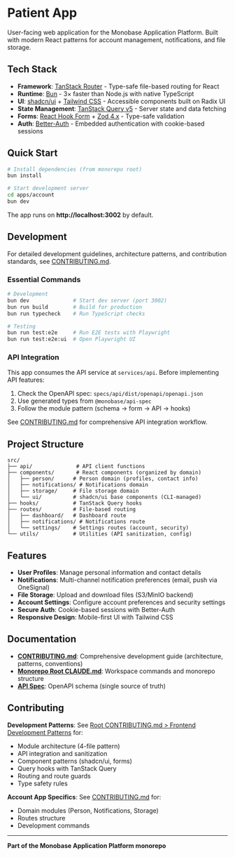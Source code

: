 # Patient App

User-facing web application for the Monobase Application Platform. Built with modern React patterns for account management, notifications, and file storage.

## Tech Stack

- **Framework**: [TanStack Router](https://tanstack.com/router) - Type-safe file-based routing for React
- **Runtime**: [Bun](https://bun.sh) - 3× faster than Node.js with native TypeScript
- **UI**: [shadcn/ui](https://ui.shadcn.com) + [Tailwind CSS](https://tailwindcss.com) - Accessible components built on Radix UI
- **State Management**: [TanStack Query v5](https://tanstack.com/query) - Server state and data fetching
- **Forms**: [React Hook Form](https://react-hook-form.com) + [Zod 4.x](https://zod.dev) - Type-safe validation
- **Auth**: [Better-Auth](https://better-auth.com) - Embedded authentication with cookie-based sessions

## Quick Start

```bash
# Install dependencies (from monorepo root)
bun install

# Start development server
cd apps/account
bun dev
```

The app runs on **http://localhost:3002** by default.

## Development

For detailed development guidelines, architecture patterns, and contribution standards, see [CONTRIBUTING.md](./CONTRIBUTING.md).

### Essential Commands

```bash
# Development
bun dev              # Start dev server (port 3002)
bun run build        # Build for production
bun run typecheck    # Run TypeScript checks

# Testing
bun run test:e2e     # Run E2E tests with Playwright
bun run test:e2e:ui  # Open Playwright UI
```

### API Integration

This app consumes the API service at `services/api`. Before implementing API features:

1. Check the OpenAPI spec: `specs/api/dist/openapi/openapi.json`
2. Use generated types from `@monobase/api-spec`
3. Follow the module pattern (schema → form → API → hooks)

See [CONTRIBUTING.md](./CONTRIBUTING.md) for comprehensive API integration workflow.

## Project Structure

```
src/
├── api/              # API client functions
├── components/       # React components (organized by domain)
│   ├── person/      # Person domain (profiles, contact info)
│   ├── notifications/ # Notifications domain
│   ├── storage/     # File storage domain
│   └── ui/          # shadcn/ui base components (CLI-managed)
├── hooks/           # TanStack Query hooks
├── routes/          # File-based routing
│   ├── dashboard/   # Dashboard route
│   ├── notifications/ # Notifications route
│   └── settings/    # Settings routes (account, security)
└── utils/           # Utilities (API sanitization, config)
```

## Features

- **User Profiles**: Manage personal information and contact details
- **Notifications**: Multi-channel notification preferences (email, push via OneSignal)
- **File Storage**: Upload and download files (S3/MinIO backend)
- **Account Settings**: Configure account preferences and security settings
- **Secure Auth**: Cookie-based sessions with Better-Auth
- **Responsive Design**: Mobile-first UI with Tailwind CSS

## Documentation

- **[CONTRIBUTING.md](./CONTRIBUTING.md)**: Comprehensive development guide (architecture, patterns, conventions)
- **[Monorepo Root CLAUDE.md](../../CLAUDE.md)**: Workspace commands and monorepo structure
- **[API Spec](../../specs/api/dist/openapi/openapi.json)**: OpenAPI schema (single source of truth)

## Contributing

**Development Patterns**: See [Root CONTRIBUTING.md > Frontend Development Patterns](../../CONTRIBUTING.md#frontend-development-patterns) for:
- Module architecture (4-file pattern)
- API integration and sanitization
- Component patterns (shadcn/ui, forms)
- Query hooks with TanStack Query
- Routing and route guards
- Type safety rules

**Account App Specifics**: See [CONTRIBUTING.md](./CONTRIBUTING.md) for:
- Domain modules (Person, Notifications, Storage)
- Routes structure
- Development commands

---

**Part of the Monobase Application Platform monorepo**
